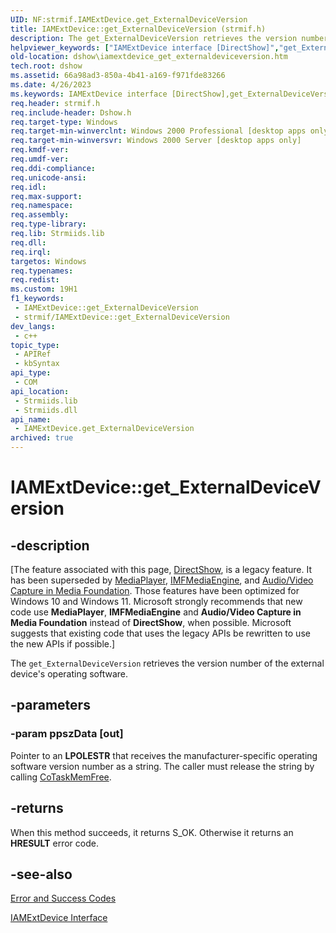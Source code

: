```yaml
---
UID: NF:strmif.IAMExtDevice.get_ExternalDeviceVersion
title: IAMExtDevice::get_ExternalDeviceVersion (strmif.h)
description: The get_ExternalDeviceVersion retrieves the version number of the external device's operating software.
helpviewer_keywords: ["IAMExtDevice interface [DirectShow]","get_ExternalDeviceVersion method","IAMExtDevice.get_ExternalDeviceVersion","IAMExtDevice::get_ExternalDeviceVersion","IAMExtDeviceget_ExternalDeviceVersion","dshow.iamextdevice_get_externaldeviceversion","get_ExternalDeviceVersion","get_ExternalDeviceVersion method [DirectShow]","get_ExternalDeviceVersion method [DirectShow]","IAMExtDevice interface","strmif/IAMExtDevice::get_ExternalDeviceVersion"]
old-location: dshow\iamextdevice_get_externaldeviceversion.htm
tech.root: dshow
ms.assetid: 66a98ad3-850a-4b41-a169-f971fde83266
ms.date: 4/26/2023
ms.keywords: IAMExtDevice interface [DirectShow],get_ExternalDeviceVersion method, IAMExtDevice.get_ExternalDeviceVersion, IAMExtDevice::get_ExternalDeviceVersion, IAMExtDeviceget_ExternalDeviceVersion, dshow.iamextdevice_get_externaldeviceversion, get_ExternalDeviceVersion, get_ExternalDeviceVersion method [DirectShow], get_ExternalDeviceVersion method [DirectShow],IAMExtDevice interface, strmif/IAMExtDevice::get_ExternalDeviceVersion
req.header: strmif.h
req.include-header: Dshow.h
req.target-type: Windows
req.target-min-winverclnt: Windows 2000 Professional [desktop apps only]
req.target-min-winversvr: Windows 2000 Server [desktop apps only]
req.kmdf-ver: 
req.umdf-ver: 
req.ddi-compliance: 
req.unicode-ansi: 
req.idl: 
req.max-support: 
req.namespace: 
req.assembly: 
req.type-library: 
req.lib: Strmiids.lib
req.dll: 
req.irql: 
targetos: Windows
req.typenames: 
req.redist: 
ms.custom: 19H1
f1_keywords:
 - IAMExtDevice::get_ExternalDeviceVersion
 - strmif/IAMExtDevice::get_ExternalDeviceVersion
dev_langs:
 - c++
topic_type:
 - APIRef
 - kbSyntax
api_type:
 - COM
api_location:
 - Strmiids.lib
 - Strmiids.dll
api_name:
 - IAMExtDevice.get_ExternalDeviceVersion
archived: true
---
```


# IAMExtDevice::get_ExternalDeviceVersion


## -description

\[The feature associated with this page, [DirectShow](/windows/win32/directshow/directshow), is a legacy feature. It has been superseded by [MediaPlayer](/uwp/api/Windows.Media.Playback.MediaPlayer), [IMFMediaEngine](/windows/win32/api/mfmediaengine/nn-mfmediaengine-imfmediaengine), and [Audio/Video Capture in Media Foundation](/windows/win32/medfound/audio-video-capture-in-media-foundation). Those features have been optimized for Windows 10 and Windows 11. Microsoft strongly recommends that new code use **MediaPlayer**, **IMFMediaEngine** and **Audio/Video Capture in Media Foundation** instead of **DirectShow**, when possible. Microsoft suggests that existing code that uses the legacy APIs be rewritten to use the new APIs if possible.\]

The <code>get_ExternalDeviceVersion</code> retrieves the version number of the external device's operating software.

## -parameters

### -param ppszData [out]

Pointer to an <b>LPOLESTR</b> that receives the manufacturer-specific operating software version number as a string. The caller must release the string by calling <a href="/windows/desktop/api/combaseapi/nf-combaseapi-cotaskmemfree">CoTaskMemFree</a>.

## -returns

When this method succeeds, it returns S_OK. Otherwise it returns an <b>HRESULT</b> error code.

## -see-also

<a href="/windows/desktop/DirectShow/error-and-success-codes">Error and Success Codes</a>



<a href="/windows/desktop/api/strmif/nn-strmif-iamextdevice">IAMExtDevice Interface</a>